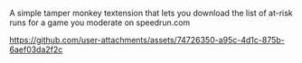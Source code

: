 A simple tamper monkey textension that lets you download the list of at-risk runs for a game you moderate on speedrun.com

https://github.com/user-attachments/assets/74726350-a95c-4d1c-875b-6aef03da2f2c
